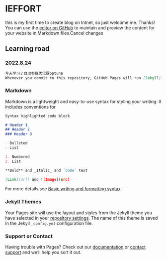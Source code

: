 # IEFFORT
this is my first time to create blog on Intnet, so just welcome me. Thanks!
You can use the [editor on GitHub](https://github.com/ieffort/ieffort.github.io/edit/main/index.md) to maintain and preview the content for your website in Markdown files.Cancel changes

## Learning road
### 2022.8.24
```markdown
今天学习了自动参数优化器optuna 
Whenever you commit to this repository, GitHub Pages will run [Jekyll](https://jekyllrb.com/) to rebuild the pages in your site, from the content in your Markdown files.
```
### Markdown

Markdown is a lightweight and easy-to-use syntax for styling your writing. It includes conventions for

```markdown
Syntax highlighted code block

# Header 1
## Header 2
### Header 3

- Bulleted
- List

1. Numbered
2. List

**Bold** and _Italic_ and `Code` text

[Link](url) and ![Image](src)
```

For more details see [Basic writing and formatting syntax](https://docs.github.com/en/github/writing-on-github/getting-started-with-writing-and-formatting-on-github/basic-writing-and-formatting-syntax).

### Jekyll Themes

Your Pages site will use the layout and styles from the Jekyll theme you have selected in your [repository settings](https://github.com/ieffort/ieffort.github.io/settings/pages). The name of this theme is saved in the Jekyll `_config.yml` configuration file.

### Support or Contact

Having trouble with Pages? Check out our [documentation](https://docs.github.com/categories/github-pages-basics/) or [contact support](https://support.github.com/contact) and we’ll help you sort it out.
